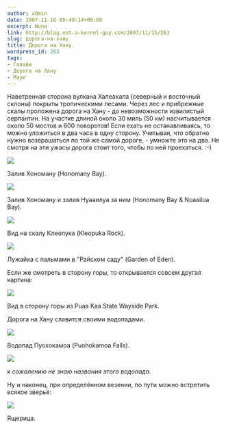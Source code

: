 ```yaml
---
author: admin
date: 2007-11-16 05:49:14+00:00
excerpt: None
link: http://blog.not-a-kernel-guy.com/2007/11/15/263
slug: дорога-на-хану
title: Дорога на Хану.
wordpress_id: 263
tags:
- Гавайи
- Дорога на Хану
- Мауи
---
```


Наветренная сторона вулкана Халеакала (северный и восточный склоны) покрыты тропическими лесами. Через лес и прибрежные скалы проложена дорога на Хану - до невозможности извилистый серпантин. На участке длиной около 30 миль (50 км) насчитывается около 50 мостов и 600 поворотов! Если ехать не останавливаясь, то можно уложиться в два часа в одну сторону. Учитывая, что обратно нужно возврашаться по той же самой дороге, - умножте это на два. Не смотря на эти ужасы дорога стоит того, чтобы по ней проехаться. :-)

[![](http://blog.not-a-kernel-guy.com/wp-content/uploads/2007/11/IMG_0290.thumbnail.jpg)](http://blog.not-a-kernel-guy.com/wp-content/uploads/2007/11/IMG_0290.jpg)

Залив Хономану (Honomany Bay).

[![](http://blog.not-a-kernel-guy.com/wp-content/uploads/2007/11/IMG_0283.thumbnail.jpg)](http://blog.not-a-kernel-guy.com/wp-content/uploads/2007/11/IMG_0283.jpg)

Залив Хономану и залив Нуааилуа за ним (Honomany Bay & Nuaailua Bay).

[![](http://blog.not-a-kernel-guy.com/wp-content/uploads/2007/11/IMG_0268.thumbnail.jpg)](http://blog.not-a-kernel-guy.com/wp-content/uploads/2007/11/IMG_0268.jpg)

Вид на скалу Клеопука (Kleopuka Rock).

[![](http://blog.not-a-kernel-guy.com/wp-content/uploads/2007/11/IMG_0258.thumbnail.jpg)](http://blog.not-a-kernel-guy.com/wp-content/uploads/2007/11/IMG_0258.jpg)

Лужайка с пальмами в "Райском саду" (Garden of Eden).

Если же смотреть в сторону горы, то открывается совсем другая картина:

[![](http://blog.not-a-kernel-guy.com/wp-content/uploads/2007/11/IMG_0291.thumbnail.jpg)](http://blog.not-a-kernel-guy.com/wp-content/uploads/2007/11/IMG_0291.jpg)

Вид в сторону горы из Puaa Kaa State Wayside Park.

Дорога на Хану славится своими водопадами.

[![](http://blog.not-a-kernel-guy.com/wp-content/uploads/2007/11/IMG_0273.thumbnail.jpg)](http://blog.not-a-kernel-guy.com/wp-content/uploads/2007/11/IMG_0273.jpg)

Водопад Пуохокамоа (Puohokamoa Falls).

[![](http://blog.not-a-kernel-guy.com/wp-content/uploads/2007/11/IMG_0293.thumbnail.jpg)](http://blog.not-a-kernel-guy.com/wp-content/uploads/2007/11/IMG_0293.jpg)

_к сожалению не знаю названия этого водопада._

Ну и наконец, при определённом везении, по пути можно встретить всякое зверьё:

[![](http://blog.not-a-kernel-guy.com/wp-content/uploads/2007/11/IMG_0162.thumbnail.jpg)](http://blog.not-a-kernel-guy.com/wp-content/uploads/2007/11/IMG_0162.jpg)

Ящерица.
